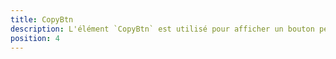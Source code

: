 ```yaml
---
title: CopyBtn
description: L'élément `CopyBtn` est utilisé pour afficher un bouton permettant à l'utilisateur de copier du texte.
position: 4
---
```


<DocComponentTabs>

<DocComponentItem label="Utilisation" value="usage">

<DocUsage name="copy-btn"></DocUsage>

</DocComponentItem>

<DocComponentItem label="API" value="api">

<DocApi name="copy-btn"></DocApi>

</DocComponentItem>

</DocComponentTabs>
